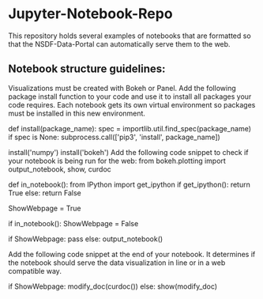 # Jupyter-Notebook-Repo

This repository holds several examples of notebooks that are formatted so that the NSDF-Data-Portal can automatically serve them to the web.

## Notebook structure guidelines:
Visualizations must be created with Bokeh or Panel.
Add the following package install function to your code and use it to install all packages your code requires. Each notebook gets its own virtual environment so packages must be installed in this new environment.

def install(package_name):
    spec = importlib.util.find_spec(package_name)
    if spec is None:
        subprocess.call(['pip3', 'install', package_name])

install('numpy')
install('bokeh')
Add the following code snippet to check if your notebook is being run for the web:
from bokeh.plotting import output_notebook, show, curdoc

def in_notebook():
    from IPython import get_ipython
    if get_ipython():
        return True
    else:
        return False 
    
ShowWebpage = True

if in_notebook():
    ShowWebpage = False

if ShowWebpage:
    pass
else:
    output_notebook()

Add the following code snippet at the end of your notebook. It determines if the notebook should serve the data visualization in line or in a web compatible way.

if ShowWebpage:
    modify_doc(curdoc())
else:
    show(modify_doc)
